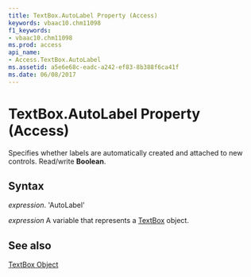 ```yaml
---
title: TextBox.AutoLabel Property (Access)
keywords: vbaac10.chm11098
f1_keywords:
- vbaac10.chm11098
ms.prod: access
api_name:
- Access.TextBox.AutoLabel
ms.assetid: a5e6e68c-eadc-a242-ef83-8b388f6ca41f
ms.date: 06/08/2017
---
```



# TextBox.AutoLabel Property (Access)

Specifies whether labels are automatically created and attached to new controls. Read/write  **Boolean**.


## Syntax

 _expression_. 'AutoLabel'

 _expression_ A variable that represents a [TextBox](./Access.TextBox.md) object.


## See also


[TextBox Object](Access.TextBox.md)

